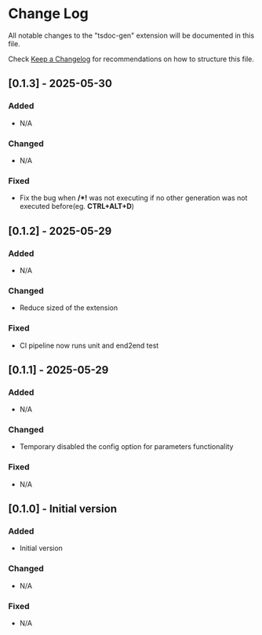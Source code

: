 # Change Log

All notable changes to the "tsdoc-gen" extension will be documented in this file.

Check [Keep a Changelog](http://keepachangelog.com/) for recommendations on how to structure this file.

## [0.1.3] - 2025-05-30

### Added

- N/A

### Changed

- N/A

### Fixed

- Fix the bug when **/\*!** was not executing if no other generation was not executed before(eg. **CTRL+ALT+D**)

## [0.1.2] - 2025-05-29

### Added

- N/A

### Changed

- Reduce sized of the extension

### Fixed

- CI pipeline now runs unit and end2end test

## [0.1.1] - 2025-05-29

### Added

- N/A

### Changed

- Temporary disabled the config option for parameters functionality

### Fixed

- N/A

## [0.1.0] - Initial version

### Added

- Initial version

### Changed

- N/A

### Fixed

- N/A
